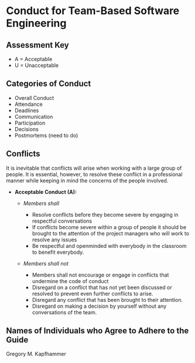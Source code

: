 # Conduct for Team-Based Software Engineering

## Assessment Key

* A = Acceptable
* U = Unacceptable

## Categories of Conduct

* Overall Conduct
* Attendance
* Deadlines
* Communication
* Participation
* Decisions
* Postmortems (need to do)
## Conflicts

It is inevitable that conflicts will arise when working with a large group of people. It is essential, however, to resolve these conflict in a professional manner while keeping in mind the concerns of the people involved.

* **Acceptable Conduct (A):**
  * *Members shall*
    * Resolve conflicts before they become severe by engaging in respectful conversations
    * If conflicts become severe within a group of people it should be brought to the attention of the project managers who will work to resolve any issues
    * Be respectful and openminded with everybody in the classroom to benefit everybody.

  * *Members shall not*
    * Members shall not encourage or engage in conflicts that undermine the code of conduct
    * Disregard on a conflict that has not yet been discussed or resolved to prevent even further conflicts to arise.
    * Disregard any conflict that has been brought to their attention.
    * Disregard on making a decision by yourself without any conversations of the team.

## Names of Individuals who Agree to Adhere to the Guide

Gregory M. Kapfhammer
